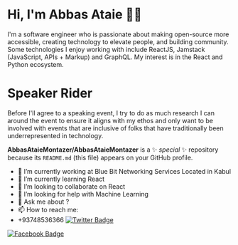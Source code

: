 # Hi, I'm Abbas Ataie 👋🏾 

I'm a software engineer who is passionate about making open-source more accessible, creating technology to elevate people, and building community. Some technologies I enjoy working with include ReactJS, Jamstack (JavaScript, APIs + Markup) and GraphQL. My interest is in the React and Python ecosystem.
# Speaker Rider

Before I'll agree to a speaking event, I try to do as much research I can around the event to ensure it aligns with my ethos and only want to be involved with events that are inclusive of folks that have traditionally been underrepresented in technology.


**AbbasAtaieMontazer/AbbasAtaieMontazer** is a ✨ _special_ ✨ repository because its `README.md` (this file) appears on your GitHub profile.


- 🔭 I’m currently working at Blue Bit Networking Services Located in Kabul
- 🌱 I’m currently learning React 
- 👯 I’m looking to collaborate on React
- 🤔 I’m looking for help with Machine Learning
- 💬 Ask me about ?
- 📫 How to reach me: 
- +93748536366 
[![Twitter Badge](https://img.shields.io/badge/-Twitter-00acee?style=flat-square&logo=Twitter&logoColor=white)](https://twitter.com/AtaieAbbas)

[![Facebook Badge](https://img.shields.io/badge/-Facebook-0088cc?style=flat-square&logo=Facebook&logoColor=white)](https://facebook.com/profile.php?id=100013368673567)
